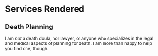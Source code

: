 # Services Rendered

## Death Planning
I am _not_ a death doula, nor lawyer, or anyone who specializes in the legal and medical aspects of planning for death. I am more than happy to help you find one, though. 